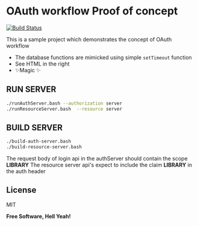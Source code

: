 # OAuth workflow Proof of concept


[![Build Status](https://travis-ci.org/joemccann/dillinger.svg?branch=master)](https://travis-ci.org/joemccann/dillinger)

This is a sample project which demonstrates the concept of OAuth workflow


- The database functions are mimicked using simple ```setTimeout``` function
- See HTML in the right
- ✨Magic ✨

## RUN SERVER

```sh
./runAuthServer.bash --authorization server
./runResourceServer.bash  --resource server
```

## BUILD SERVER
```sh
./build-auth-server.bash
./build-resource-server.bash
```

The request body of login api in the authServer should contain the scope **LIBRARY**
The resource server api's expect to include the claim **LIBRARY** in the auth header


## License

MIT

**Free Software, Hell Yeah!**
